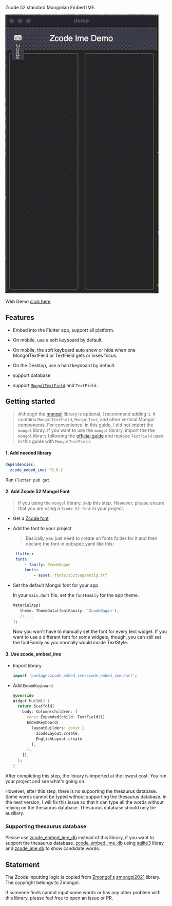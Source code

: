 Zcode 52 standard Mongolian Embed IME.

![](https://raw.githubusercontent.com/Satsrag/embed_input/main/desktop_screenshot.gif)

Web Demo [click here](https://satsrag.github.io)

## Features

* Embed into the Flutter app, support all platform.

* On mobile, use a soft keyboard by default.

* On mobile, the soft keyboard auto show or hide when one MongolTextField or TextField gets or loses focus.

* On the Desktop, use a hard keyboard by default.

* support database

* support [`MongolTextField`](https://pub.dev/packages/mongol) and `TextField`.

## Getting started

> Although the [mongol](https://pub.dev/packages/mongol) library is optional, I recommend adding it. It contains `MongolTextField`, `MongolText`, and other vertical Mongol components. For convenience, in this guide, I did not import the `mongol` libray.
If you want to use the `mongol` library, import the  the `mongol` library following the [official guide](https://pub.dev/packages/mongol) and replace `TextField` used in this guide with `MongolTextField`.

#### 1. Add needed library

```yaml
dependencies:
  zcode_embed_ime: ^0.0.2
```

Run `Flutter pub get`.

#### 2. Add Zcode 52 Mongol Font

> If you using the `mongol` library, skip this step. However, please ensure that you are using a `Zcode 52 font` in your project.

* Get a [Zcode font](https://install.zcodetech.com/)

* Add the font to your project

   > Basically you just need to create an fonts folder for it and then declare the font in pubspec.yaml like this:

   ```yaml
    flutter:
    fonts:
        - family: ZcodeQagan
        fonts:
            - asset: fonts/z52tsagaantig.ttf
   ```

* Set the default Mongol font for your app
   
   In your `main.dart` file, set the `fontFamily` for the app theme.

   ```dart
   MaterialApp(
      theme: ThemeData(fontFamily: 'ZcodeQagan'),
      // ...
   );
   ```

   Now you won't have to manually set the font for every text widget. If you want to use a different font for some widgets, though, you can still set the fontFamily as you normally would inside TextStyle.

#### 3. Use zcode_embed_ime

* Import library

   ```dart
   import 'package:zcode_embed_ime/zcode_embed_ime.dart';
   ```

* Add `EmbedKeyboard`

   ```dart
   @override
   Widget build() {
     return Scaffold(
       body: Column(children: [
         const Expanded(child: TextField()),
         EmbedKeyboard(
           layoutBuilders: const [
             ZcodeLayout.create,
             EnglishLayout.create,
           ],
         ),
       ]),
     );
   }
   ```
After completing this step, the library is imported at the lowest cost. You run your project and see what's going on. 

However, after this step, there is no supporting the thesaurus database. Some words cannot be typed without supporting the thesaurus database. In the next version, I will fix this issue so that it can type all the words without relying on the thesaurus database. Thesaurus database should only be auxiliary.

### Supporting thesaurus database

Please use [zcode_embed_ime_db](https://pub.dev/packages/zcode_embed_ime_db) instead of this library, if you want to support the thesaurus database. [zcode_embed_ime_db](https://pub.dev/packages/zcode_embed_ime_db) using [sqlite3](https://pub.dev/packages/sqlite3) libray and [zcode_ime.db](https://github.com/Satsrag/embed_input/tree/main/zcode_embed_ime_db/db) to show candidate words. 

## Statement

The Zcode inputting logic is copied from [Zmongol's](https://github.com/zmongol) [zmongol2021](https://github.com/zmongol/zmongol2021) library.
The copyright belongs to Zmongol.

If someone finds cannot input some words or has any other problem with this library, please feel free to open an issue or PR.